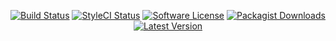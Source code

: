 <p align="center">
<a href="https://github.com/serv-tec/instagram-php-scraper/actions?query=workflow%3ATests"><img src="https://img.shields.io/github/actions/workflow/status/serv-tec/instagram-php-scraper/tests.yml?label=Tests&style=flat-square" alt="Build Status"></img></a>
<a href="https://github.styleci.io/repos/6816335"><img src="https://github.styleci.io/repos/6816335/shield" alt="StyleCI Status"></img></a>
<a href="LICENSE"><img src="https://img.shields.io/badge/license-MIT-brightgreen?style=flat-square" alt="Software License"></img></a>
<a href="https://packagist.org/packages/m4tthumphrey/php-gitlab-api"><img src="https://img.shields.io/packagist/dt/m4tthumphrey/php-gitlab-api?style=flat-square" alt="Packagist Downloads"></img></a>
<a href="https://github.com/serv-tec/instagram-php-scraper/releases"><img src="https://img.shields.io/github/release/serv-tec/instagram-php-scraper?style=flat-square" alt="Latest Version"></img></a>
</p>
